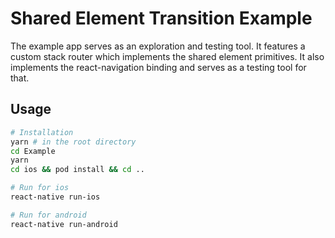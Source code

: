 # Shared Element Transition Example

The example app serves as an exploration and testing tool. It features a custom stack router which implements the shared element primitives. It also implements the react-navigation binding and serves as a testing tool for that.

## Usage

```bash
# Installation
yarn # in the root directory
cd Example
yarn
cd ios && pod install && cd ..

# Run for ios
react-native run-ios

# Run for android
react-native run-android
```
